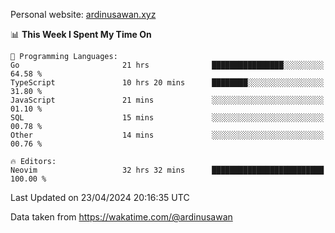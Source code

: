 Personal website: [ardinusawan.xyz](https://ardinusawan.xyz)

<!--START_SECTION:waka-->
📊 **This Week I Spent My Time On** 

```text
💬 Programming Languages: 
Go                       21 hrs              ████████████████░░░░░░░░░   64.58 % 
TypeScript               10 hrs 20 mins      ████████░░░░░░░░░░░░░░░░░   31.80 % 
JavaScript               21 mins             ░░░░░░░░░░░░░░░░░░░░░░░░░   01.10 % 
SQL                      15 mins             ░░░░░░░░░░░░░░░░░░░░░░░░░   00.78 % 
Other                    14 mins             ░░░░░░░░░░░░░░░░░░░░░░░░░   00.76 % 

🔥 Editors: 
Neovim                   32 hrs 32 mins      █████████████████████████   100.00 % 
```


 Last Updated on 23/04/2024 20:16:35 UTC
<!--END_SECTION:waka-->
Data taken from https://wakatime.com/@ardinusawan
